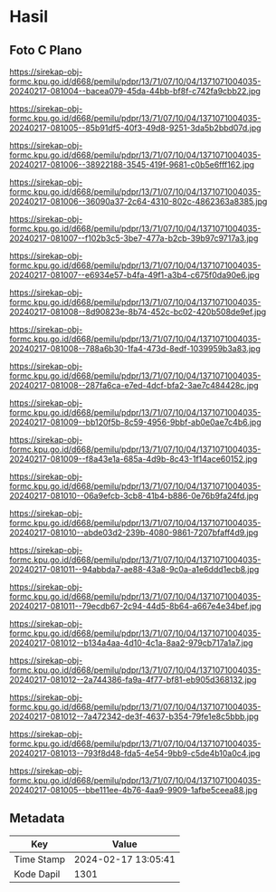 # Hasil

## Foto C Plano

https://sirekap-obj-formc.kpu.go.id/d668/pemilu/pdpr/13/71/07/10/04/1371071004035-20240217-081004--bacea079-45da-44bb-bf8f-c742fa9cbb22.jpg

https://sirekap-obj-formc.kpu.go.id/d668/pemilu/pdpr/13/71/07/10/04/1371071004035-20240217-081005--85b91df5-40f3-49d8-9251-3da5b2bbd07d.jpg

https://sirekap-obj-formc.kpu.go.id/d668/pemilu/pdpr/13/71/07/10/04/1371071004035-20240217-081006--38922188-3545-419f-9681-c0b5e6fff162.jpg

https://sirekap-obj-formc.kpu.go.id/d668/pemilu/pdpr/13/71/07/10/04/1371071004035-20240217-081006--36090a37-2c64-4310-802c-4862363a8385.jpg

https://sirekap-obj-formc.kpu.go.id/d668/pemilu/pdpr/13/71/07/10/04/1371071004035-20240217-081007--f102b3c5-3be7-477a-b2cb-39b97c9717a3.jpg

https://sirekap-obj-formc.kpu.go.id/d668/pemilu/pdpr/13/71/07/10/04/1371071004035-20240217-081007--e6934e57-b4fa-49f1-a3b4-c675f0da90e6.jpg

https://sirekap-obj-formc.kpu.go.id/d668/pemilu/pdpr/13/71/07/10/04/1371071004035-20240217-081008--8d90823e-8b74-452c-bc02-420b508de9ef.jpg

https://sirekap-obj-formc.kpu.go.id/d668/pemilu/pdpr/13/71/07/10/04/1371071004035-20240217-081008--788a6b30-1fa4-473d-8edf-1039959b3a83.jpg

https://sirekap-obj-formc.kpu.go.id/d668/pemilu/pdpr/13/71/07/10/04/1371071004035-20240217-081008--287fa6ca-e7ed-4dcf-bfa2-3ae7c484428c.jpg

https://sirekap-obj-formc.kpu.go.id/d668/pemilu/pdpr/13/71/07/10/04/1371071004035-20240217-081009--bb120f5b-8c59-4956-9bbf-ab0e0ae7c4b6.jpg

https://sirekap-obj-formc.kpu.go.id/d668/pemilu/pdpr/13/71/07/10/04/1371071004035-20240217-081009--f8a43e1a-685a-4d9b-8c43-1f14ace60152.jpg

https://sirekap-obj-formc.kpu.go.id/d668/pemilu/pdpr/13/71/07/10/04/1371071004035-20240217-081010--06a9efcb-3cb8-41b4-b886-0e76b9fa24fd.jpg

https://sirekap-obj-formc.kpu.go.id/d668/pemilu/pdpr/13/71/07/10/04/1371071004035-20240217-081010--abde03d2-239b-4080-9861-7207bfaff4d9.jpg

https://sirekap-obj-formc.kpu.go.id/d668/pemilu/pdpr/13/71/07/10/04/1371071004035-20240217-081011--94abbda7-ae88-43a8-9c0a-a1e6ddd1ecb8.jpg

https://sirekap-obj-formc.kpu.go.id/d668/pemilu/pdpr/13/71/07/10/04/1371071004035-20240217-081011--79ecdb67-2c94-44d5-8b64-a667e4e34bef.jpg

https://sirekap-obj-formc.kpu.go.id/d668/pemilu/pdpr/13/71/07/10/04/1371071004035-20240217-081012--b134a4aa-4d10-4c1a-8aa2-979cb717a1a7.jpg

https://sirekap-obj-formc.kpu.go.id/d668/pemilu/pdpr/13/71/07/10/04/1371071004035-20240217-081012--2a744386-fa9a-4f77-bf81-eb905d368132.jpg

https://sirekap-obj-formc.kpu.go.id/d668/pemilu/pdpr/13/71/07/10/04/1371071004035-20240217-081012--7a472342-de3f-4637-b354-79fe1e8c5bbb.jpg

https://sirekap-obj-formc.kpu.go.id/d668/pemilu/pdpr/13/71/07/10/04/1371071004035-20240217-081013--793f8d48-fda5-4e54-9bb9-c5de4b10a0c4.jpg

https://sirekap-obj-formc.kpu.go.id/d668/pemilu/pdpr/13/71/07/10/04/1371071004035-20240217-081005--bbe111ee-4b76-4aa9-9909-1afbe5ceea88.jpg


## Metadata

| Key        | Value               |
| ---------- | ------------------- |
| Time Stamp | 2024-02-17 13:05:41 |
| Kode Dapil | 1301                |



